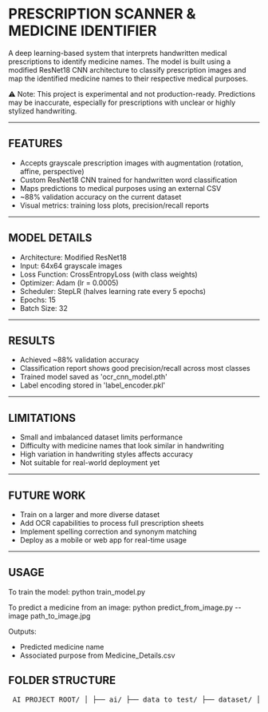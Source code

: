PRESCRIPTION SCANNER & MEDICINE IDENTIFIER
==========================================

A deep learning-based system that interprets handwritten medical prescriptions
to identify medicine names. The model is built using a modified ResNet18 CNN 
architecture to classify prescription images and map the identified medicine 
names to their respective medical purposes.

⚠️ Note: This project is experimental and not production-ready. Predictions may
be inaccurate, especially for prescriptions with unclear or highly stylized handwriting.

--------------------------------------------------
FEATURES
--------------------------------------------------
- Accepts grayscale prescription images with augmentation (rotation, affine, perspective)
- Custom ResNet18 CNN trained for handwritten word classification
- Maps predictions to medical purposes using an external CSV
- ~88% validation accuracy on the current dataset
- Visual metrics: training loss plots, precision/recall reports

--------------------------------------------------
MODEL DETAILS
--------------------------------------------------
- Architecture: Modified ResNet18
- Input: 64x64 grayscale images
- Loss Function: CrossEntropyLoss (with class weights)
- Optimizer: Adam (lr = 0.0005)
- Scheduler: StepLR (halves learning rate every 5 epochs)
- Epochs: 15
- Batch Size: 32

--------------------------------------------------
RESULTS
--------------------------------------------------
- Achieved ~88% validation accuracy
- Classification report shows good precision/recall across most classes
- Trained model saved as 'ocr_cnn_model.pth'
- Label encoding stored in 'label_encoder.pkl'

--------------------------------------------------
LIMITATIONS
--------------------------------------------------
- Small and imbalanced dataset limits performance
- Difficulty with medicine names that look similar in handwriting
- High variation in handwriting styles affects accuracy
- Not suitable for real-world deployment yet

--------------------------------------------------
FUTURE WORK
--------------------------------------------------
- Train on a larger and more diverse dataset
- Add OCR capabilities to process full prescription sheets
- Implement spelling correction and synonym matching
- Deploy as a mobile or web app for real-time usage


--------------------------------------------------
USAGE
--------------------------------------------------
To train the model:
   python train_model.py

To predict a medicine from an image:
   python predict_from_image.py --image path_to_image.jpg

Outputs:
- Predicted medicine name
- Associated purpose from Medicine_Details.csv

## FOLDER STRUCTURE
<pre> AI_PROJECT_ROOT/ │ ├── ai/ ├── data_to_test/ ├── dataset/ │ ├── Testing/ │ │ ├── testing_words/ │ │ └── testing_labels.csv │ ├── Training/ │ │ ├── training_words/ │ │ └── training_labels.csv │ ├── Validation/ │ │ ├── validation_words/ │ │ └── validation_labels.csv │ └── Medicine_Details.csv │ ├── gui_app.py ├── main.py ├── model.py ├── predict.py ├── train_model.py ├── utils.py ├── label_encoder.pkl ├── ocr_cnn_model.pth ├── ocr_cnn_model_best.pth ├── training_loss_plot.png ├── confusion_matrix.png └── README.md </pre>
